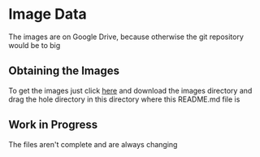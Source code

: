 # Image Data
The images are on Google Drive, because otherwise the git repository would be to big

## Obtaining the Images
To get the images just click [here](https://drive.google.com/open?id=1r3-AwGvLvJwINnIa7POD5Pxt4EaCqyDD) and download the images directory
and drag the hole directory in this directory where this README.md file is

## Work in Progress
The files aren't complete and are always changing